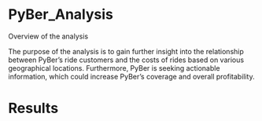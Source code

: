 # PyBer_Analysis
Overview of the analysis

The purpose of the analysis is to gain further insight into the relationship between PyBer’s ride customers and the costs of rides based on various geographical locations. Furthermore, PyBer is seeking actionable information, which could increase PyBer’s coverage and overall profitability.

# Results

